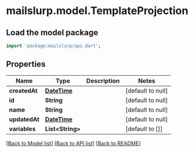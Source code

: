 # mailslurp.model.TemplateProjection

## Load the model package
```dart
import 'package:mailslurp/api.dart';
```

## Properties
Name | Type | Description | Notes
------------ | ------------- | ------------- | -------------
**createdAt** | [**DateTime**](DateTime) |  | [default to null]
**id** | **String** |  | [default to null]
**name** | **String** |  | [default to null]
**updatedAt** | [**DateTime**](DateTime) |  | [default to null]
**variables** | **List&lt;String&gt;** |  | [default to []]

[[Back to Model list]](../README#documentation-for-models) [[Back to API list]](../README#documentation-for-api-endpoints) [[Back to README]](../README)


